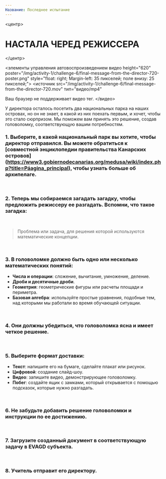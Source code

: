```yaml
---
Название: Последнее испытание
---
```


<центр>

# НАСТАЛА ЧЕРЕД РЕЖИССЕРА
</центр>
<br />

<элементы управления автовоспроизведением видео height="620" poster="/img/activity-1/challenge-6/final-message-from-the-director-720-poster.png" style="float: right; Margin-left: 35 пикселей; поле внизу: 25 пикселей;">
 <источник
 src="/img/activity-1/challenge-6/final-message-from-the-director-720.mov"
 тип="видео/mp4"
 >
 Ваш браузер не поддерживает видео тег.
</видео>

У директора осталось посетить два национальных парка на наших островах, но он не знает, в какой из них поехать первым, и хочет, чтобы это стало сюрпризом. Мы поможем вам принять это решение, создав головоломку, соответствующую вашим потребностям.

### 1. Выберите, в какой национальный парк вы хотите, чтобы директор отправился. Вы можете обратиться к [совместной энциклопедии правительства Канарских островов] (https://www3.gobiernodecanarias.org/medusa/wiki/index.php?title=Páagina_principal), чтобы узнать больше об архипелаге.
<br />

### 2. Теперь мы собираемся загадать загадку, чтобы предложить режиссеру ее разгадать. Вспомни, что такое загадка:
<br />

> Проблема или задача, для решения которой используются математические концепции.
<br />

### 3. В головоломке должно быть одно или несколько математических понятий:

- **Числа и операции**: сложение, вычитание, умножение, деление.
- **Дроби и десятичные дроби**.
- **Геометрия**: геометрические фигуры или расчеты площади и периметра.
- **Базовая алгебра**: используйте простые уравнения, подобные тем, над которыми мы работали во время обучающей ситуации.
<br />

### 4. Они должны убедиться, что головоломка ясна и имеет четкое решение.
<br />

### 5. Выберите формат доставки:

- **Текст**: напишите его на бумаге, сделайте плакат или рисунок.
- **Цифровой**: создание слайд-шоу.
- **Видео**: запишите видео, демонстрирующее головоломку.
- **Побег**: создайте ящик с замками, который открывается с помощью подсказок, которые нужно разгадать.
<br />

### 6. Не забудьте добавить решение головоломки и инструкции по ее достижению.
<br />

### 7. Загрузите созданный документ в соответствующую задачу в EVAGD субъекта.
<br />

### 8. Учитель отправит его директору.
